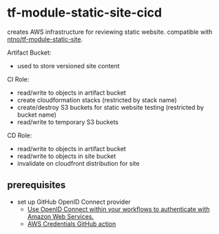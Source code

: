 # tf-module-static-site-cicd
creates AWS infrastructure for reviewing static website.  compatible with [ntno/tf-module-static-site](https://github.com/ntno/tf-module-static-site).

Artifact Bucket:
- used to store versioned site content

CI Role:
  - read/write to objects in artifact bucket
  - create cloudformation stacks (restricted by stack name)
  - create/destroy S3 buckets for static website testing (restricted by bucket name)
  - read/write to temporary S3 buckets

CD Role:
  - read/write to objects in artifact bucket
  - read/write to objects in site bucket
  - invalidate on cloudfront distribution for site

## prerequisites
- set up GitHub OpenID Connect provider
  - [Use OpenID Connect within your workflows to authenticate with Amazon Web Services.](https://docs.github.com/en/actions/deployment/security-hardening-your-deployments/configuring-openid-connect-in-amazon-web-services) 
  - [AWS Credentials GitHub action](https://github.com/aws-actions/configure-aws-credentials)